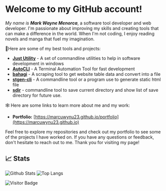 

# Welcome to my **GitHub** account!

<i>My name is&nbsp;**Mark Wayne Menorca**</i>, a software tool developer and  web developer. I'm passionate about improving my skills and creating tools that can make a difference in the world. When I'm not coding, I enjoy reading novels and manga that fuel my imagination.

🙋Here are some of my best tools and projects:

* <b>[Just Utility](https://github.com/just-utility)</b> \- A set of commandline utilities to help in software development in windows
* <b>[AutoCLI](https://github.com/autocli)</b> \- A Terminal Automation Tool for fast development
* <b>[bahagi](https:/github.com/bahagi)</b> \- A scraping tool to get website table data and convert into a file
* <b>[stgen-cli](https:/github.com/stgen-cli)</b> \- A commandline tool or a program use to generate static html file
* <b>[sdir](https://github.com/sdir)</b> \- commandline tool to save current directory and show list of save directory for future use\.

🕸️ Here are some links to learn more about me and my work:

* **Portfolio:** [https://marcuwynu23.github.io/portfolio](https://marcuwynu23.github.io)

Feel free to explore my repositories and check out my portfolio to see some of the projects I have worked on. If you have any questions or feedback, don't hesitate to reach out to me. Thank you for visiting my page!

## 📈 Stats

![Github Stats](https://github-readme-stats.vercel.app/api?username=marcuwynu23&count_private=true&show_icons=true&include_all_commits=true&theme=dark&layout=compact)
![Top Langs](https://github-readme-stats.vercel.app/api/top-langs/?username=marcuwynu23&hide=TeX&layout=compact&theme=dark)

![Visitor Badge](https://visitor-badge.laobi.icu/badge?page_id=marcuwynu23.marcuwynu23)
